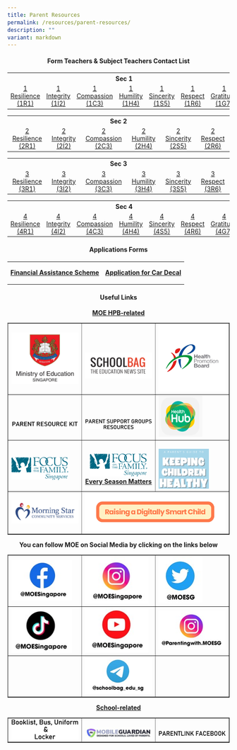 ```yaml
---
title: Parent Resources
permalink: /resources/parent-resources/
description: ""
variant: markdown
---
```

<h4 style="text-align: center;"><strong>Form Teachers &amp; Subject Teachers Contact List</strong></h4>
<table style="margin-left: auto; margin-right: auto;">
<tbody>
<tr>
<th style="text-align: center;" colspan="7">Sec 1</th>
</tr>
<tr>
<td style="text-align: center;"><a href="https://drive.google.com/file/d/1MddTF6kFMZDGSTuwUmab9wNOI7e3m3Z-/view?usp=sharing" target="_blank" rel="noopener">1 Resilience (1R1)</a></td>
<td style="text-align: center;"><a href="https://drive.google.com/file/d/1VDLhw7oTGlQsSqZMdRosmo1oKp10ivsv/view?usp=sharing" target="_blank" rel="noopener">1 Integrity (1I2)</a></td>
<td style="text-align: center;"><a href="https://drive.google.com/file/d/18dPD3q3B-e61EAaNrppLSQhmlNwacaOv/view?usp=sharing" target="_blank" rel="noopener">1 Compassion (1C3)</a></td>
<td style="text-align: center;"><a href="https://drive.google.com/file/d/1EPess1p0mujp2OcM0wu77aRNFl1-6UYS/view?usp=sharing" target="_blank" rel="noopener">1 Humility (1H4)</a></td>
<td style="text-align: center;"><a href="https://drive.google.com/file/d/1TcYPj4LAioPTayRs6tiF_PIU5Gypy7CD/view?usp=sharing" target="_blank" rel="noopener">1 Sincerity (1S5)</a></td>
<td style="text-align: center;"><a href="https://drive.google.com/file/d/1WRqxu5nd_uwmwCqqZeFtBUVQUtvqsdrv/view?usp=sharing" target="_blank" rel="noopener">1 Respect (1R6)</a></td>
<td style="text-align: center;"><a href="https://drive.google.com/file/d/1bTqIsW4qusOBrKfn1o52Vv7WW0zqCsso/view?usp=sharing" target="_blank" rel="noopener">1 Gratitude (1G7)</a></td>
</tr>
</tbody>
</table>
<table style="margin-left: auto; margin-right: auto;">
<tbody>
<tr>
<th style="text-align: center;" colspan="6">Sec 2</th>
</tr>
<tr>
<td style="text-align: center;"><a href="https://drive.google.com/file/d/11DZI9jdT2gAAMoJyjKyRpZtrJaLBosM_/view?usp=sharing" target="_blank" rel="noopener">2 Resilience (2R1)</a></td>
<td style="text-align: center;"><a href="https://drive.google.com/file/d/1wDhSqwJWBT-ziCIJciokKT2SUblwalym/view?usp=sharing" target="_blank" rel="noopener">2 Integrity (2I2)</a></td>
<td style="text-align: center;"><a href="https://drive.google.com/file/d/1sVUlQDBGKobWMW12MCi1PALxuMViinl5/view?usp=sharing" target="_blank" rel="noopener">2 Compassion (2C3)</a></td>
<td style="text-align: center;"><a href="https://drive.google.com/file/d/1tKoIR7l33heiLfHdI_sTXbLzwf3gJE1M/view?usp=sharing" target="_blank" rel="noopener">2 Humility (2H4)</a></td>
<td style="text-align: center;"><a href="https://drive.google.com/file/d/19ABMbJ43I7mi5Lw76FZPYv3i8OPdFOMH/view?usp=sharing" target="_blank" rel="noopener">2 Sincerity (2S5)</a></td>
<td style="text-align: center;"><a href="https://drive.google.com/file/d/17Nw8Cki-OORbPI9owc8vRShw-VVqBj2K/view?usp=sharing" target="_blank" rel="noopener">2 Respect (2R6)</a></td>
</tr>
</tbody>
</table>
<table style="margin-left: auto; margin-right: auto;">
<tbody>
<tr>
<th style="text-align: center;" colspan="6">Sec 3</th>
</tr>
<tr>
<td style="text-align: center;"><a href="https://drive.google.com/file/d/1TkzsDBBY4aTcBhi40qHSkY1ZziiKcy26/view?usp=sharing" target="_blank" rel="noopener">3 Resilience (3R1)</a></td>
<td style="text-align: center;"><a href="https://drive.google.com/file/d/13tB6_7mHov1E2oqhlfrr55lXcCLmGuVg/view?usp=sharing" target="_blank" rel="noopener">3 Integrity (3I2)</a></td>
<td style="text-align: center;"><a href="https://drive.google.com/file/d/1EHr9sZa6F11vIJsuPDtVyCKSpa1eXVA5/view?usp=sharing" target="_blank" rel="noopener">3 Compassion (3C3)</a></td>
<td style="text-align: center;"><a href="https://drive.google.com/file/d/13RG8npfP9R8a3-GHxHbGdO1qIy13wPbr/view?usp=sharing" target="_blank" rel="noopener">3 Humility (3H4)</a></td>
<td style="text-align: center;"><a href="https://drive.google.com/file/d/1tJaGftUFv0JJzzkK-3BbmrrDrBwvAyEC/view?usp=sharing" target="_blank" rel="noopener">3 Sincerity (3S5)</a></td>
<td style="text-align: center;"><a href="https://drive.google.com/file/d/19Uczz3ef3OK4TdnbhO5rRgc4lmtG39oG/view?usp=sharing" target="_blank" rel="noopener">3 Respect (3R6)</a></td>
</tr>
</tbody>
</table>
<table style="margin-left: auto; margin-right: auto;">
<tbody>
<tr>
<th style="text-align: center;" colspan="7">Sec 4</th>
</tr>
<tr>
<td style="text-align: center;"><a href="https://drive.google.com/file/d/1y3CYueKcUHViVoGfkc8Un6GcfdwWZJBq/view?usp=sharing" target="_blank" rel="noopener">4 Resilience (4R1)</a></td>
<td style="text-align: center;"><a href="https://drive.google.com/file/d/1_ro04wqG8T-P6UmpDJX3FaeTbJGFNltv/view?usp=sharing" target="_blank" rel="noopener">4 Integrity (4I2)</a></td>
<td style="text-align: center;"><a href="https://drive.google.com/file/d/1AbzGixrieZjxlp5890GDPVM220ubW79j/view?usp=sharing" target="_blank" rel="noopener">4 Compassion (4C3)</a></td>
<td style="text-align: center;"><a href="https://drive.google.com/file/d/15fcbcDw4W1zTzqIlxLZdmJq3lwKjXtEB/view?usp=sharing" target="_blank" rel="noopener">4 Humility (4H4)</a></td>
<td style="text-align: center;"><a href="https://drive.google.com/file/d/1i4oM8CBOhD2Q4VltL9bIPtN9cGabTlml/view?usp=sharing" target="_blank" rel="noopener">4 Sincerity (4S5)</a></td>
<td style="text-align: center;"><a href="https://drive.google.com/file/d/1bXb24QjjFNJVcDntCb3BP14ep6FiT30V/view?usp=sharing" target="_blank" rel="noopener">4 Respect (4R6)</a></td>
<td style="text-align: center;"><a href="https://drive.google.com/file/d/1CWpo7rKcbWjYZOIJ_Vhx6ueVoYpWA84Y/view?usp=sharing" target="_blank" rel="noopener">4 Gratitude (4G7)</a></td>
</tr>
</tbody>
</table>
<h4 style="text-align: center;"><strong>Applications Forms</strong></h4>
<table style="margin-left: auto; margin-right: auto;">
<tbody>
<tr>
<td style="text-align: center;">
<p><strong><a href="/announcements/fas/" target="_blank" rel="noopener">Financial Assistance Scheme</a></strong></p>
	</td>
	<td style="text-align: center;">
	<p><strong><a href="http://go.gov.sg/tkgs-car-decal" target="_blank" rel="noopener">Application for Car Decal</a></strong></p>
	</td>
	</tr>
</tbody>
</table>
<h4 style="text-align: center;"><strong>Useful Links</strong></h4>
<p style="text-align: center;"><strong><u>MOE HPB-related</u></strong></p>
<table style="border-collapse: collapse; width: 100%;" border="1">
<tbody>
<tr style="vertical-align: center;">
<td style="width: 33.3333%;"><a href="https://www.moe.gov.sg/" target="_blank" rel="noopener"><img src="/images/pr1.png"></a></td>
<td style="width: 33.3333%;"><br><br><a href="https://www.schoolbag.edu.sg/" target="_blank" rel="noopener"><img src="/images/pr2.png"></a></td>
<td style="width: 33.3333%;"><a href="https://www.hpb.gov.sg/" target="_blank" rel="noopener"><img src="/images/pr3.png"></a></td>
</tr>
<tr>
<td style="width: 33.3333%;"><br><br><a href="https://www.moe.gov.sg/parentkit" target="_blank" rel="noopener"><img src="/images/pr4.png"></a></td>
<td style="width: 33.3333%;"><br><br><a href="https://sites.google.com/moe.edu.sg/psg-online-repository" target="_blank" rel="noopener"><img src="/images/pr5.png"></a></td>
<td style="width: 33.3333%;"><a href="https://m.healthhub.sg/auth/login?source_app=hh_web&amp;source_module=myhealth&amp;source_source_sub=&amp;target=/childhealth" target="_blank" rel="noopener"><img style="width: 65%;" src="/images/pt6.png"></a></td>
</tr>
<tr>
<td style="width: 33.3333%;"><br><a href="https://www.family.org.sg/" target="_blank" rel="noopener"><img style="width: 85%;" src="/images/pr7.png"></a></td>
<td style="width: 33.3333%; text-align: center;"><br>	<a href="https://campaigns.family.org.sg/every-season-matters/" target="_blank" rel="noopener"><img style="width: 85%;" src="/images/pr8.png"></a><a href="https://campaigns.family.org.sg/every-season-matters/" target="_blank" rel="noopener"><span style="text-decoration: underline;"><strong>Every Season Matters</strong></span></a></td>
<td style="width: 33.3333%;"><br><a href="https://drive.google.com/file/d/1pk1dVhntYEZbAzM9cNXioveGATTfD8bY/view" target="_blank" rel="noopener"><img style="width: 75%;" src="/images/pr9.png"></a></td>
</tr>
<tr>
<td style="width: 33.3333%;"><a href="https://www.morningstar.org.sg/" target="_blank" rel="noopener"><img src="/images/pr10.png"></a></td>
<td colspan="2"><a href="https://drive.google.com/file/d/1-M6rkGXwfXowUf63uMECQ_aGo2oJPZR6/view?usp=share_link" target="_blank" rel="noopener"><img src="/images/Resources/Parents/Raising_a_Digitally_Smart_Child.png"></a></td>
</tr>
</tbody>
</table>
<p style="text-align: center;"><strong>You can follow MOE on Social Media by clicking on the links below</strong></p>
<table style="border-collapse: collapse; width: 100%;" border="1">
<tbody>
<tr>
<td style="width: 33.3333%;"><a href="https://www.facebook.com/moesingapore/" target="_blank" rel="noopener"><img style="width: 90%;" src="/images/log1.jpg"></a></td>
<td style="width: 33.3333%;"><a href="https://www.instagram.com/moesingapore/?hl=en" target="_blank" rel="noopener"><img style="width: 95%;" src="/images/log2.jpg"></a></td>
<td style="width: 33.3333%;"><a href="https://twitter.com/moesg?lang=en" target="_blank" rel="noopener"><img style="width: 65%;" src="/images/log3.jpg"></a></td>
</tr>
<tr>
<td style="width: 33.3333%;"><a href="https://www.tiktok.com/@moesingapore" target="_blank" rel="noopener"><img style="width: 90%;" src="/images/log4.jpg"></a></td>
<td style="width: 33.3333%;"><a href="https://www.tiktok.com/@moesingapore" target="_blank" rel="noopener"><img style="width: 95%;" src="/images/log5.jpg"></a></td>
<td style="width: 33.3333%;"><a href="https://www.instagram.com/parentingwith.moesg/?hl=en" target="_blank" rel="noopener"><img style="width: 100%;" src="/images/log6.jpg"></a></td>
</tr>
<tr>
<td style="width: 33.3333%;">&nbsp;</td>
<td style="width: 33.3333%;"><a href="https://t.me/schoolbag_edu_sg" target="_blank" rel="noopener"><img style="width: 100%;" src="/images/log7.jpg"></a></td>
<td style="width: 33.3333%;">&nbsp;</td>
</tr>
</tbody>
</table>
<p style="text-align: center;"><strong><u>School-related</u></strong></p>
<table style="border-collapse: collapse; width: 100%;" border="1">
<tbody>
<tr>
<td style="width: 33.3333%;"><a href="/useful-links/booklist-uniform-bus-n-locker" target="_blank" rel="noopener"><img src="/images/pr11.png"></a></td>
<td style="width: 33.3333%;"><br><a href="https://sg-portal.mobileguardian.com/#/login" target="_blank" rel="noopener"><img src="/images/pr12.jpg"></a></td>
<td style="width: 33.3333%;"><br><a href="https://www.facebook.com/TKGSPARENTLINK/" target="_blank" rel="noopener"><img src="/images/pr13.png"></a></td>
</tr>
</tbody>
</table>